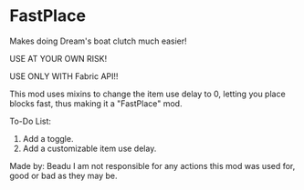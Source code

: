 # FastPlace
Makes doing Dream's boat clutch much easier!

USE AT YOUR OWN RISK!

USE ONLY WITH Fabric API!!

This mod uses mixins to change the item use delay to 0, letting you place blocks fast, thus making it a "FastPlace" mod.


To-Do List:

1. Add a toggle.
2. Add a customizable item use delay.

Made by: Beadu
I am not responsible for any actions this mod was used for, good or bad as they may be.
